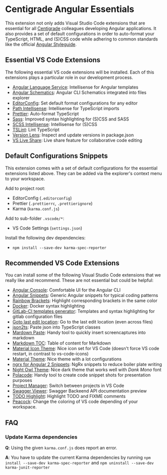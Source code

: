 # Centigrade Angular Essentials

This extension not only adds Visual Studio Code extensions that are essential for all [Centigrade](https://www.centigrade.de) colleagues developing Angular applications. It also provides a set of default configurations in order to auto-format your TypeScript, HTML, and (S)CSS code while adhering to common standards like the official [Angular Styleguide](https://angular.io/guide/styleguide).

## Essential VS Code Extensions

The following essential VS code extensions will be installed. Each of this extensions plays a particular role in our development process.

- [Angular Language Service](https://marketplace.visualstudio.com/items?itemName=Angular.ng-template): Intellisense for Angular templates
- [Angular Schematics](https://marketplace.visualstudio.com/items?itemName=cyrilletuzi.angular-schematics): Angular CLI Schematics integrated into files explorer
- [EditorConfig](https://marketplace.visualstudio.com/items?itemName=EditorConfig.EditorConfig): Set default format configurations for any editor
- [Path Intellisense](https://marketplace.visualstudio.com/items?itemName=christian-kohler.path-intellisense): Intellisense for TypeScript imports
- [Prettier](https://marketplace.visualstudio.com/items?itemName=esbenp.prettier-vscode): Auto-format TypeScript
- [Sass](https://marketplace.visualstudio.com/items?itemName=syler.sass-indented): Improved syntax highlighting for (S)CSS and SASS
- [SCSS Intellisense](https://marketplace.visualstudio.com/items?itemName=mrmlnc.vscode-scss): Intellisense for (S)CSS
- [TSLint](https://marketplace.visualstudio.com/items?itemName=ms-vscode.vscode-typescript-tslint-plugin): Lint TypeScript
- [Version Lens](https://marketplace.visualstudio.com/items?itemName=pflannery.vscode-versionlens): Inspect and update versions in package.json
- [VS Live Share](https://marketplace.visualstudio.com/items?itemName=MS-vsliveshare.vsliveshare): Live share feature for collaborative code editing

## Default Configurations Snippets

This extension comes with a set of default configurations for the essential extensions listed above. They can be added via the explorer's context menu to your workspace.

Add to project root:

- EditorConfig (`.editorconfig`)
- Prettier (`.prettierrc`, `.prettierignore`)
- Karma (`karma.conf.js`)

Add to sub-folder `.vscode/*`:

- VS Code Settings (`settings.json`)

Install the following dev dependencies:

- `npm install --save-dev karma-spec-reporter`

## Recommended VS Code Extensions

You can install some of the following Visual Studio Code extensions that we really like and recommend. These are not essential but could be helpful:

- [Angular Console](https://marketplace.visualstudio.com/items?itemName=nrwl.angular-console): Comfortable UI for the Angular CLI
- [Angular Snippets](https://marketplace.visualstudio.com/items?itemName=johnpapa.Angular2): Generic Angular snippets for typical coding patterns
- [Rainbow Brackets](https://marketplace.visualstudio.com/items?itemName=2gua.rainbow-brackets): Highlight corresponding brackets in the same color
- [Docker](https://marketplace.visualstudio.com/items?itemName=PeterJausovec.vscode-docker): Docker syntax highlighting
- [GitLab-CI templates generator](https://marketplace.visualstudio.com/items?itemName=jgsqware.gitlab-ci-templates): Templates and syntax highlighting for gitlab configuration files
- [Goto last edit location](https://marketplace.visualstudio.com/items?itemName=krizzdewizz.goto-last-edit-location): Go to the last edit location (even across files)
- [json2ts](https://marketplace.visualstudio.com/items?itemName=GregorBiswanger.json2ts): Paste json into TypeScript classes
- [Mardown Paste](https://marketplace.visualstudio.com/items?itemName=telesoho.vscode-markdown-paste-image): Handy tool to quickly insert screencaptures into markdown
- [Markdown TOC](https://marketplace.visualstudio.com/items?itemName=AlanWalk.markdown-toc): Table of content for Markdown
- [Material Icon Theme](https://marketplace.visualstudio.com/items?itemName=PKief.material-icon-theme): Nice icon set for VS Code (doesn't force VS code restart, in contrast to vs-code-icons)
- [Material Theme](https://marketplace.visualstudio.com/items?itemName=Equinusocio.vsc-material-theme): Nice theme with a lot configurations
- [ngrx for Angular 2 Snippets](https://marketplace.visualstudio.com/items?itemName=ahsanayaz.vscode-ngrx-snippets): NgRx snippets to reduce boiler plate writing
- [Night Owl Theme](https://marketplace.visualstudio.com/items?itemName=sdras.night-owl): Nice dark theme that works well with _Dank Mono_ font
- [Polacode](https://marketplace.visualstudio.com/items?itemName=pnp.polacode): Handy tool to create code snippet shots for presentation purposes
- [Project Manager](https://marketplace.visualstudio.com/items?itemName=alefragnani.project-manager): Switch between projects in VS Code
- [Swagger Viewer](https://marketplace.visualstudio.com/items?itemName=Arjun.swagger-viewer): Swagger Backeend API documentation preview
- [TODO Highlight](https://marketplace.visualstudio.com/items?itemName=wayou.vscode-todo-highlight): Highlight TODO and FIXME comments
- [Peacock](https://marketplace.visualstudio.com/items?itemName=johnpapa.vscode-peacock): Change the coloring of VS code depending of your workspace.

## FAQ

### Update Karma dependencies

**Q**: Using the given `karma.conf.js` does report an error.

**A**: You have to update the current Karma dependencies by running `npm install --save-dev karma-spec-reporter` and `npm uninstall --save-dev karma-junit-reporter`
